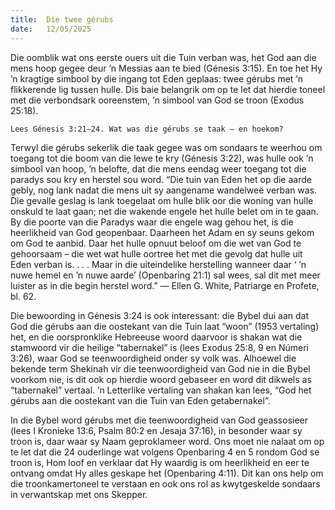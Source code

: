```yaml
---
title:  Die twee gérubs
date:   12/05/2025
---
```


Die oomblik wat ons eerste ouers uit die Tuin verban was, het God aan die mens hoop gegee deur ’n Messias aan te bied (Génesis 3:15). En toe het Hy ’n kragtige simbool by die ingang tot Eden geplaas: twee gérubs met ’n flikkerende lig tussen hulle. Dis baie belangrik om op te let dat hierdie toneel met die verbondsark ooreenstem, ’n simbool van God se troon (Exodus 25:18).

`Lees Génesis 3:21–24. Wat was die gérubs se taak – en hoekom?`

Terwyl die gérubs sekerlik die taak gegee was om sondaars te weerhou om toegang tot die boom van die lewe te kry (Génesis 3:22), was hulle ook ’n simbool van hoop, ’n belofte, dat die mens eendag weer toegang tot die paradys sou kry en herstel sou word. “Die tuin van Eden het op die aarde gebly, nog lank nadat die mens uit sy aangename wandelweë verban was. Die gevalle geslag is lank toegelaat om hulle blik oor die woning van hulle onskuld te laat gaan; net die wakende engele het hulle belet om in te gaan. By die poorte van die Paradys waar die engele wag gehou het, is die heerlikheid van God geopenbaar. Daarheen het Adam en sy seuns gekom om God te aanbid. Daar het hulle opnuut beloof om die wet van God te gehoorsaam – die wet wat hulle oortree het met die gevolg dat hulle uit Eden verban is. . . . Maar in die uiteindelike herstelling wanneer daar ‘ ’n nuwe hemel en ’n nuwe aarde’ (Openbaring 21:1) sal wees, sal dit met meer luister as in die begin herstel word.” — Ellen G. White, Patriarge en Profete, bl. 62.

Die bewoording in Génesis 3:24 is ook interessant: die Bybel dui aan dat God die gérubs aan die oostekant van die Tuin laat “woon” (1953 vertaling) het, en die oorspronklike Hebreeuse woord daarvoor is shakan wat die stamwoord vir die heilige “tabernakel” is (lees Exodus 25:8, 9 en Númeri 3:26), waar God se teenwoordigheid onder sy volk was. Alhoewel die bekende term Shekinah vir die teenwoordigheid van God nie in die Bybel voorkom nie, is dit ook op hierdie woord gebaseer en word dit dikwels as “tabernakel” vertaal. ’n Letterlike vertaling van shakan kan lees, “God het gérubs aan die oostekant van die Tuin van Eden getabernakel”.

In die Bybel word gérubs met die teenwoordigheid van God geassosieer (lees I Kronieke 13:6, Psalm 80:2 en Jesaja 37:16), in besonder waar sy troon is, daar waar sy Naam geproklameer word. Ons moet nie nalaat om op te let dat die 24 ouderlinge wat volgens Openbaring 4 en 5 rondom God se troon is, Hom loof en verklaar dat Hy waardig is om heerlikheid en eer te ontvang omdat Hy alles geskape het (Openbaring 4:11). Dit kan ons help om die troonkamertoneel te verstaan en ook ons rol as kwytgeskelde sondaars in verwantskap met ons Skepper.